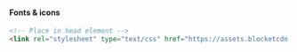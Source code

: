 #### Fonts & icons
``` html
<!-- Place in head element -->
<link rel="stylesheet" type="text/css" href="https://assets.blocketcdn.se/mdc/%__LIB_VERSION__%/font-styles.css" />
```